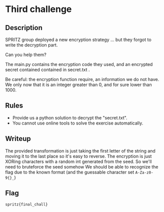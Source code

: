 # Third challenge

## Description

SPRITZ group deployed a new encryption strategy ... but they forgot to write
the decryption part.

Can you help them?

The main.py contains the encryption code they used, and an encrypted secret contained
contained in secret.txt .

Be careful: the encryption function require, an information we do not have.
We only now that it is an integer greater than 0, and for sure lower than 1000.

## Rules

- Provide us a python solution to decrypt the "secret.txt".
- You cannot use online tools to solve the exercise automatically.

## Writeup

The provided transformation is just taking the first letter of the string and moving it to the last place so it's easy to reverse.
The encryption is just XORing characters with a random int generated from the seed.
So we'll need to bruteforce the seed somehow
We should be able to recognize the flag due to the known format (and the guessable character set `A-Za-z0-9{}_`)

## Flag

`spritz{final_chall}`
